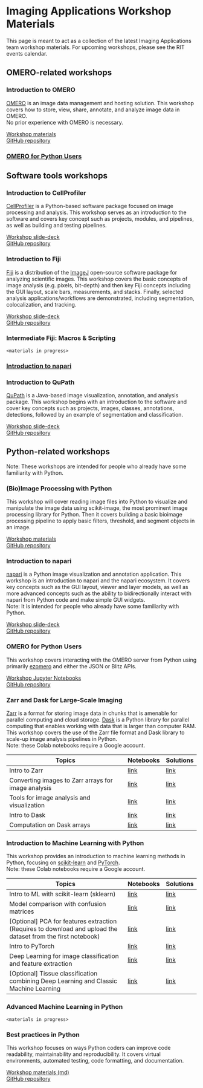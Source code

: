 # Imaging Applications Workshop Materials

This page is meant to act as a collection of the latest Imaging Applications team workshop materials. For upcoming workshops, please see the RIT events calendar.

## OMERO-related workshops

### Introduction to OMERO

[OMERO](https://www.openmicroscopy.org/omero/) is an image data management and hosting solution. This workshop covers how to store, view, share, annotate, and analyze image data in OMERO.  
No prior experience with OMERO is necessary.

[Workshop materials](https://thejacksonlaboratory.github.io/omero-training-materials/)  
[GitHub repository](https://github.com/TheJacksonLaboratory/omero-training-materials)

### [OMERO for Python Users](#omero-for-python-users-1)

## Software tools workshops

### Introduction to CellProfiler

[CellProfiler](https://cellprofiler.org) is a Python-based software package focused on image processing and analysis. This workshop serves as an introduction to the software and covers key concept such as projects, modules, and pipelines, as well as building and testing pipelines. 

[Workshop slide-deck](https://thejacksonlaboratory.github.io/intro_cellprofiler_workshop/)  
[GitHub repository](https://github.com/TheJacksonLaboratory/intro_cellprofiler_workshop)

### Introduction to Fiji

[Fiji](https://fiji.sc) is a distribution of the [ImageJ](https://imagej.net/software/imagej/) open-source software package for analyzing scientific images. This workshop covers the basic concepts of image analysis (e.g. pixels, bit-depth) and then key Fiji concepts including the GUI layout, scale bars, measurements, and stacks. Finally, selected analysis applications/workflows are demonstrated, including segmentation, colocalization, and tracking. 

[Workshop slide-deck](https://thejacksonlaboratory.github.io/fiji_workshops/IntroFiji.html)  
[GitHub repository](https://github.com/TheJacksonLaboratory/fiji_workshops)

### Intermediate Fiji: Macros & Scripting
`<materials in progress>`

### [Introduction to napari](#introduction-to-napari-1)

### Introduction to QuPath

[QuPath](https://qupath.github.io) is a Java-based image visualization, annotation, and analysis package. This workshop begins with an introduction to the software and cover key concepts such as projects, images, classes, annotations, detections, followed by an example of segmentation and classification.

[Workshop slide-deck](https://thejacksonlaboratory.github.io/intro_qupath_workshop/)  
[GitHub repository](https://github.com/TheJacksonLaboratory/intro_qupath_workshop)

## Python-related workshops

Note: These workshops are intended for people who already have some familiarity with Python.

### (Bio)Image Processing with Python

This workshop will cover reading image files into Python to visualize and manipulate the image data using scikit-image, the most prominent image processing library for Python. Then it covers building a basic bioimage processing pipeline to apply basic filters, threshold, and segment objects in an image.  

[Workshop materials](https://thejacksonlaboratory.github.io/image-processing-ia/)  
[GitHub repository](https://github.com/TheJacksonLaboratory/image-processing-ia)

### Introduction to napari

[napari](https://napari.org) is a Python image visualization and annotation application. This workshop is an introduction to napari and the napari ecosystem. It covers key concepts such as the GUI layout, viewer and layer models, as well as more advanced concepts such as the ability to bidirectionally interact with napari from Python code and make simple GUI widgets.  
Note: It is intended for people who already have some familiarity with Python.

[Workshop slide-deck](https://thejacksonlaboratory.github.io/intro-napari-workshop/)  
[GitHub repository](https://github.com/TheJacksonLaboratory/intro-napari-workshop)

### OMERO for Python Users

This workshop covers interacting with the OMERO server from Python using primarily [ezomero](https://github.com/TheJacksonLaboratory/ezomero) and either the JSON or Blitz APIs.  

[Workshop Jupyter Notebooks](https://github.com/TheJacksonLaboratory/omero_for_developers#workshop-notebooks)  
[GitHub repository](https://github.com/TheJacksonLaboratory/omero_for_developers)

### Zarr and Dask for Large-Scale Imaging

[Zarr](https://zarr.dev) is a format for storing image data in chunks that is amenable for parallel computing and cloud storage. [Dask](https://www.dask.org) is a Python library for parallel computing that enables working with data that is larger than computer RAM. This workshop covers the use of the Zarr file format and Dask library to scale-up image analysis pipelines in Python.  
Note: these Colab notebooks require a Google account.

| Topics | Notebooks | Solutions |
|--------|-----------|-----------|
| Intro to Zarr | [link](https://colab.research.google.com/drive/1Um_1hgM0zkq8varrRWM4tqFGp-kVZF-w) | [link](https://colab.research.google.com/drive/1wdanwx1dvFZkw9OGYTjPvcf_onbW3Wrv) |
| Converting images to Zarr arrays for image analysis | [link](https://colab.research.google.com/drive/1mwxIWU2Pb8pS7RATd_Cp34p6xyMQIwDi) | [link](https://colab.research.google.com/drive/1UxVo0G97xbcXIFd7a_t50cBO86lZUIXA) |
| Tools for image analysis and visualization | [link](https://colab.research.google.com/drive/150CYBrKQn41H4klwh7-sQA3eciD4MJJ0) |  [link](https://colab.research.google.com/drive/1NrrpbP5S7zSASi15bYtvHDkYnXZ5aesc) |
| Intro to Dask | [link](https://colab.research.google.com/drive/1UcVfEbMwZkWjFtigYOS1KnQfDU6QnrgR) | [link](https://colab.research.google.com/drive/1_kPDnqs-Rvg8wzOV1_cxZFkwJt119xg0) |
| Computation on Dask arrays | [link](https://colab.research.google.com/drive/1uNlv7WdW4mPVr7TsYhx-WUeneULn0PeE) | [link](https://colab.research.google.com/drive/1KHsmnYLc4OEQdBmQ1MfFTJwmbVJWdMe8) |

### Introduction to Machine Learning with Python

This workshop provides an introduction to machine learning methods in Python, focusing on [scikit-learn](https://scikit-learn.org/stable/) and [PyTorch](https://pytorch.org).  
Note: these Colab notebooks require a Google account.

| Topics | Notebooks | Solutions |
|--------|-----------|-----------|
| Intro to ML with scikit-learn (sklearn) | [link](https://colab.research.google.com/drive/1zxmDK5049NpPYZw_N19hqv38nwf7Dev5) | [link](https://colab.research.google.com/drive/1CW2sscX2iOWhcyOk0ScQ2jmm8W5C9jI-) |
| Model comparison with confusion matrices | [link](https://colab.research.google.com/drive/1FkgumW-hrkFSaMWJYMbRqOgoeR1ykvwY) | [link](https://colab.research.google.com/drive/18eNfASrxeCaGd8WgkLeyBx32IYVBupLa) |
| [Optional] PCA for features extraction (Requires to download and upload the dataset from the first notebook) |  [link](https://colab.research.google.com/drive/1y0eNMrUp607Rg6SQUAfZ3Bb9S9aPfLSF) | [link](https://colab.research.google.com/drive/1VNwX7JLHIbh6ygbE_x1ULzlbXguk4kig) |
| Intro to PyTorch | [link](https://colab.research.google.com/drive/1woc7ihB4O9nx6s_2TzFM8CIvKU_9yANx) | [link](https://colab.research.google.com/drive/1pPBf645eZRXtImSZLp2jyYNQxAeDXuWN) |
| Deep Learning for image classification and feature extraction | [link](https://colab.research.google.com/drive/1XI7QXw-4OsxCHuRFTYaPwMTVgIJsD2cU) | [link](https://colab.research.google.com/drive/103cSwSoeAva4O2_UDACgh55KF5w3-Dzm) |
| [Optional] Tissue classification combining Deep Learning and Classic Machine Learning | [link](https://colab.research.google.com/drive/1H0k2dkoWSfdv6KPZaGwmzREExnAFfzWJ) | [link](https://colab.research.google.com/drive/1zrpaB-7nJoAZ2BYf9Mk-5_kBs-Xby8hg) |

### Advanced Machine Learning in Python
`<materials in progress>`

### Best practices in Python

This workshop focuses on ways Python coders can improve code readability, maintainability and reproducibility. It covers virtual environments, automated testing, code formatting, and documentation.

[Workshop materials (md)](https://github.com/TheJacksonLaboratory/bestpractices_workshop/blob/main/README.md#bestpractices_workshop)  
[GitHub repository](https://github.com/TheJacksonLaboratory/bestpractices_workshop)
